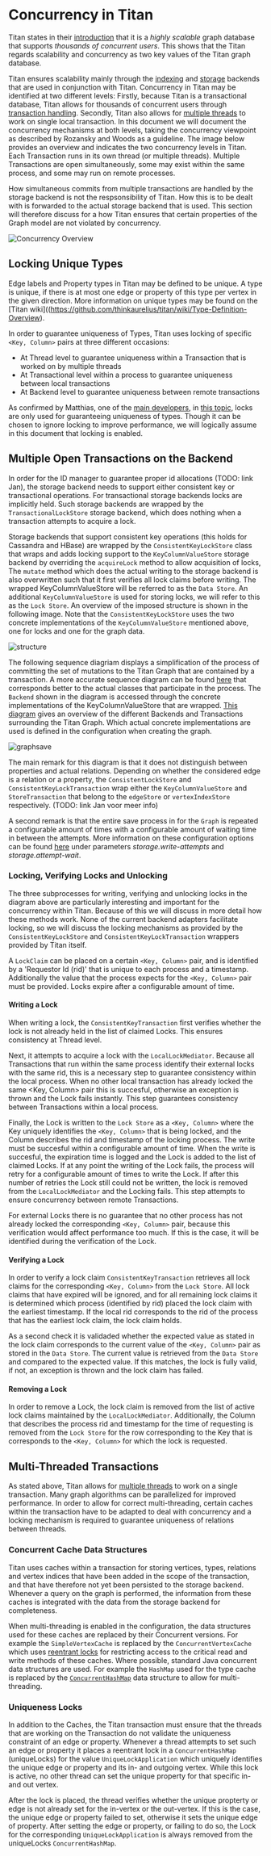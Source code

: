 # Concurrency in Titan

Titan states in their [introduction](http://thinkaurelius.github.io/titan/) that it is a *highly scalable* graph database that supports *thousands of concurrent users*. This shows that the Titan regards scalability and concurrency as two key values of the Titan graph database. 

Titan ensures scalability mainly through the [indexing](https://github.com/thinkaurelius/titan/wiki/Indexing-Backend-Overview) and [storage](https://github.com/thinkaurelius/titan/wiki/Storage-Backend-Overview) backends that are used in conjunction with Titan. Concurrency in Titan may be identified at two different levels: Firstly, because Titan is a transactional database, Titan allows for thousands of concurrent users through [transaction handling](https://github.com/thinkaurelius/titan/wiki/Transaction-Handling). Secondly, Titan also allows for [multiple threads](https://github.com/thinkaurelius/titan/wiki/Multi-Threaded-Transactions) to work on single local transaction. In this document we will document the concurrency mechanisms at both levels, taking the concurrency viewpoint as described by Rozansky and Woods as a guideline. The image below provides an overview and indicates the two concurrency levels in Titan. Each Transaction runs in its own thread (or multiple threads). Multiple Transactions are open simultaneously, some may exist within the same process, and some may run on remote processes.

How simultaneous commits from multiple transactions are handled by the storage backend is not the respsonsibility of Titan. How this is to be dealt with is forwarded to the actual storage backend that is used. This section will therefore discuss for a how Titan ensures that certain properties of the Graph model are not violated by concurrency.

![Concurrency Overview](https://raw.githubusercontent.com/BillBaird/delftswa-aurelius-titan/master/SA-doc/diagrams/concurrency.jpg)

## Locking Unique Types

Edge labels and Property types in Titan may be defined to be unique. A type is unique, if there is at most one edge or property of this type per vertex in the given direction. More information on unique types may be found on the [Titan wiki]((https://github.com/thinkaurelius/titan/wiki/Type-Definition-Overview).

In order to guarantee uniqueness of Types, Titan uses locking of specific ``<Key, Column>`` pairs at three different occasions:

* At Thread level to guarantee uniqueness within a Transaction that is worked on by multiple threads
* At Transactional level within a process to guarantee uniqueness between local transactions
* At Backend level to guarantee uniqueness between remote transactions

As confirmed by Matthias, one of the [main developers](https://github.com/delftswa/ReportingRepo/blob/aurelius-titan-developmentview/aurelius-titan/Stakeholders.md#developers), in [this topic](https://groups.google.com/forum/#!topic/aureliusgraphs/X2BOJkShwFI), locks are only used for guaranteeing uniqueness of types. Though it can be chosen to ignore locking to improve performance, we will logically assume in this document that locking is enabled.

## Multiple Open Transactions on the Backend

In order for the ID manager to guarantee proper id allocations (TODO: link Jan), the storage backend needs to support either consistent key or transactional operations. For transactional storage backends locks are implicitly held. Such storage backends are wrapped by the ``TransactionalLockStore`` storage backend, which does nothing when a transaction attempts to acquire a lock. 

Storage backends that support consistent key operations (this holds for Cassandra and HBase) are wrapped by the ``ConsistentKeyLockStore`` class that wraps and adds locking support to the ``KeyColumnValueStore`` storage backend by overriding the ``acquireLock`` method to allow acquisition of locks, The ``mutate`` method which does the actual writing to the storage backend is also overwritten such that it first verifies all lock claims before writing. The wrapped KeyColumnValueStore will be referred to as the ``Data Store``. An additional ``KeyColumnValueStore`` is used for storing locks, we will refer to this as the ``Lock Store``. An overview of the imposed structure is shown in the following image. Note that the ``ConsistentKeyLockStore`` uses the two concrete implementations of the ``KeyColumnValueStore`` mentioned above, one for locks and one for the graph data.

![structure](https://raw.githubusercontent.com/BillBaird/delftswa-aurelius-titan/master/SA-doc/diagrams/consistentkeylock.jpg)

The following sequence diagriam displays a simplification of the process of committing the set of mutations to the Titan Graph that are contained by a transaction. A more accurate sequence diagram can be found [here](https://raw.githubusercontent.com/BillBaird/delftswa-aurelius-titan/master/SA-doc/diagrams/graphsave.jpg) that corresponds better to the actual classes that participate in the process. The ``Backend`` shown in the diagram is accessed through the concrete implementations of the KeyColumnValueStore that are wrapped. [This diagram](https://raw.githubusercontent.com/BillBaird/delftswa-aurelius-titan/master/SA-doc/diagrams/graphandtransactions.jpg) gives an overview of the different Backends and Transactions surrounding the Titan Graph. Which actual concrete implementations are used is defined in the configuration when creating the graph.

![graphsave](https://raw.githubusercontent.com/BillBaird/delftswa-aurelius-titan/master/SA-doc/diagrams/graphsavesimplified.jpg)

The main remark for this diagram is that it does not distinguish between properties and actual relations. Depending on whether the considered edge is a relation or a property, the ``ConsistentLockStore`` and ``ConsistentKeyLockTransaction`` wrap either the ``KeyColumnValueStore`` and ``StoreTransaction`` that belong to the ``edgeStore`` or ``vertexIndexStore`` respectively. (TODO: link Jan voor meer info)

A second remark is that the entire save process in for the ``Graph`` is repeated a configurable amount of times with a configurable amount of waiting time in between the attempts. More information on these configuration options can be found [here](https://github.com/thinkaurelius/titan/wiki/Graph-Configuration) under parameters *storage.write-attempts* and *storage.attempt-wait*.

### Locking, Verifying Locks and Unlocking

The three subprocesses for writing, verifying and unlocking locks in the diagram above are particularly interesting and important for the concurrency within Titan. Because of this we will discuss in more detail how these methods work. None of the current backend adapters facilitate locking, so we will discuss the locking mechanisms as provided by the ``ConsistentKeyLockStore`` and ``ConsistentKeyLockTransaction`` wrappers provided by Titan itself.

A ``LockClaim`` can be placed on a certain ``<Key, Column>`` pair, and is identified by a 'Requestor Id (rid)' that is unique to each process and a timestamp. Additionally the value that the process expects for the ``<Key, Column>`` pair must be provided. Locks expire after a configurable amount of time.

#### Writing a Lock

When writing a lock, the ``ConsistentKeyTransaction`` first verifies whether the lock is not already held in the list of claimed Locks. This ensures consistency at Thread level.

Next, it attempts to acquire a lock with the ``LocalLockMediator``. Because all Transactions that run within the same process identify their external locks with the same rid, this is a necessary step to guarantee consistency within the local process. When no other local transaction has already locked the same <Key, Column> pair this is succesful, otherwise an exception is thrown and the Lock fails instantly. This step guarantees consistency between Transactions within a local process.

Finally, the Lock is written to the ``Lock Store`` as a ``<Key, Column>`` where the Key uniquely identifies the ``<Key, Column>`` that is being locked, and the Column describes the rid and timestamp of the locking process. The write must be succesful within a configurable amount of time. When the write is succesful, the expiration time is logged and the Lock is added to the list of claimed Locks. If at any point the writing of the Lock fails, the process will retry for a configurable amount of times to write the Lock. If after this number of retries the Lock still could not be written, the lock is removed from the ``LocalLockMediator`` and the Locking fails. This step attempts to ensure concurrency between remote Transactions.

For external Locks there is no guarantee that no other process has not already locked the corresponding ``<Key, Column>`` pair, because this verification would affect performance too much. If this is the case, it will be identified during the verification of the Lock.

#### Verifying a Lock

In order to verify a lock claim ``ConsistentKeyTransaction`` retrieves all lock claims for the corresponding ``<Key, Column>`` from the ``Lock Store``. All lock claims that have expired will be ignored, and for all remaining lock claims it is determined which process (identified by rid) placed the lock claim with the earliest timestamp. If the local rid corresponds to the rid of the process that has the earliest lock claim, the lock claim holds.

As a second check it is validaded whether the expected value as stated in the lock claim corresponds to the current value of the ``<Key, Column>`` pair as stored in the ``Data Store``. The current value is retrieved from the ``Data Store`` and compared to the expected value. If this matches, the lock is fully valid, if not, an exception is thrown and the lock claim has failed.

#### Removing a Lock

In order to remove a Lock, the lock claim is removed from the list of active lock claims maintained by the ``LocalLockMediator``. Additionally, the Column that describes the process rid and timestamp for the time of requesting is removed from the ``Lock Store`` for the row corresponding to the Key that is corresponds to the ``<Key, Column>`` for which the lock is requested.

## Multi-Threaded Transactions

As stated above, Titan allows for [multiple threads](https://github.com/thinkaurelius/titan/wiki/Multi-Threaded-Transactions) to work on a single transaction. Many graph algorithms can be parallelized for improved performance. In order to allow for correct multi-threading, certain caches within the transaction have to be adapted to deal with concurrency and a locking mechanism is required to guarantee uniqueness of relations between threads.

### Concurrent Cache Data Structures

Titan uses caches within a transaction for storing vertices, types, relations and vertex indices that have been added in the scope of the transaction, and that have therefore not yet been persisted to the storage backend. Whenever a query on the graph is performed, the information from these caches is integrated with the data from the storage backend for completeness. 

When multi-threading is enabled in the configuration, the data structures used for these caches are replaced by their Concurrent versions. For example the ``SimpleVertexCache`` is replaced by the ``ConcurrentVertexCache`` which uses [reentrant locks](http://docs.oracle.com/javase/6/docs/api/java/util/concurrent/locks/ReentrantLock.html) for restricting access to the critical read and write methods of these caches. Where possible, standard Java concurrent data structures are used. For example the ``HashMap`` used for the type cache is replaced by the [``ConcurrentHashMap``](http://docs.oracle.com/javase/1.5.0/docs/api/java/util/concurrent/ConcurrentHashMap.html) data structure to allow for multi-threading.

### Uniqueness Locks

In addition to the Caches, the Titan transaction must ensure that the threads that are working on the Transaction do not validate the uniqueness constraint of an edge or property. Whenever a thread attempts to set such an edge or property it places a reentrant lock in a ``ConcurrentHashMap`` (uniqueLocks) for the value ``UniqueLockApplication`` which uniquely identifies the unique edge or property and its in- and outgoing vertex. While this lock is active, no other thread can set the unique property for that specific in- and out vertex.

After the lock is placed, the thread verifies whether the unique propterty or edge is not already set for the in-vertex or the out-vertex. If this is the case, the unique edge or property failed to set, otherwise it sets the unique edge of property. After setting the edge or property, or failing to do so, the Lock for the corresponding ``UniqueLockApplication`` is always removed from the uniqueLocks ``ConcurrentHashMap``. 





